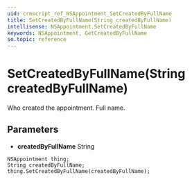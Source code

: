 ```yaml
---
uid: crmscript_ref_NSAppointment_SetCreatedByFullName
title: SetCreatedByFullName(String createdByFullName)
intellisense: NSAppointment.SetCreatedByFullName
keywords: NSAppointment, GetCreatedByFullName
so.topic: reference
---
```


# SetCreatedByFullName(String createdByFullName)

Who created the appointment. Full name.

## Parameters

* **createdByFullName** String

```crmscript
NSAppointment thing;
String createdByFullName;
thing.SetCreatedByFullName(createdByFullName);
```

